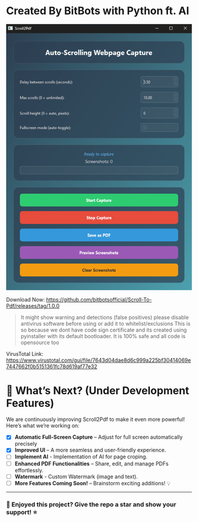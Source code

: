# Created By BitBots with Python ft. AI
![imaget](image/image.png)


Download Now: https://github.com/bitbotsofficial/Scroll-To-Pdf/releases/tag/1.0.0

> It might show warning and detections (false positives) please disable antivirus software before using or add it to whitelist/exclusions
> This is so because we dont have code sign certificate and its created using pyinstaller with its default bootloader.
> It is 100% safe and all code is opensource too

VirusTotal Link: https://www.virustotal.com/gui/file/7643d04dae8d6c999a225bf30414069e7447662f0b5151361fc78d619af77e32

# 🚀 What’s Next? (Under Development Features)

We are continuously improving Scroll2Pdf to make it even more powerful! Here’s what we’re working on:

- [X] **Automatic Full-Screen Capture** – Adjust for full screen automatically precisely
- [X] **Improved UI** – A more seamless and user-friendly experience.
- [ ] **Implement AI** - Implementation of AI for page croping.
- [ ] **Enhanced PDF Functionalities** – Share, edit, and manage PDFs effortlessly.
- [ ] **Watermark** - Custom Watermark (image and text).
- [ ] **More Features Coming Soon!** – Brainstorm exciting additions! 💡

---

### 🌟 Enjoyed this project? Give the repo a star and show your support! ⭐
